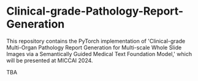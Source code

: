 # Clinical-grade-Pathology-Report-Generation
This repository contains the PyTorch implementation of 'Clinical-grade Multi-Organ Pathology Report Generation for Multi-scale Whole Slide Images via a Semantically Guided Medical Text Foundation Model,' which will be presented at MICCAI 2024.

TBA
